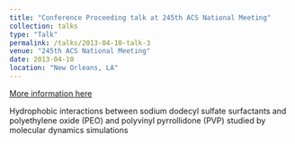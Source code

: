 ```yaml
---
title: "Conference Proceeding talk at 245th ACS National Meeting"
collection: talks
type: "Talk"
permalink: /talks/2013-04-10-talk-3
venue: "245th ACS National Meeting"
date: 2013-04-10
location: "New Orleans, LA"
---
```


[More information here](http://acselb-529643017.us-west-2.elb.amazonaws.com/chem/245nm/program/view.php?obj_id=186147&terms=)

Hydrophobic interactions between sodium dodecyl sulfate surfactants and polyethylene oxide (PEO) and polyvinyl pyrrollidone (PVP) studied by molecular dynamics simulations
